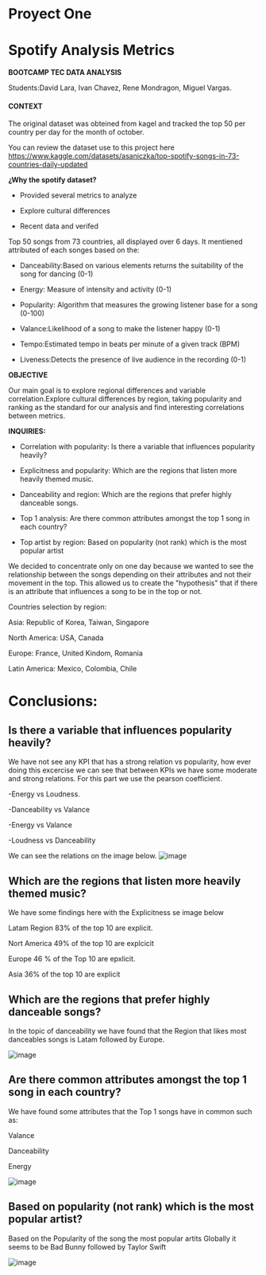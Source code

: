 # Proyect One

# Spotify Analysis Metrics #

**BOOTCAMP TEC DATA ANALYSIS**

Students:David Lara, Ivan Chavez, Rene Mondragon, Miguel Vargas.

#### CONTEXT ####

The original dataset was obteined from kagel and tracked the top 50 per country per day for the month of october.

You can review the dataset use to this project here https://www.kaggle.com/datasets/asaniczka/top-spotify-songs-in-73-countries-daily-updated


**¿Why the spotify dataset?**

- Provided several metrics to analyze

- Explore cultural differences

- Recent data and verifed

Top 50 songs from 73 countries, all displayed over 6 days. It mentiened attributed of each songes based on the:

- Danceability:Based on various elements returns the suitability of the song for dancing (0-1)

- Energy: Measure of intensity and activity (0-1)

- Popularity: Algorithm that measures the growing listener base for a song (0-100)

- Valance:Likelihood of a song to make the listener happy (0-1)

- Tempo:Estimated tempo in beats per minute of a given track (BPM)

- Liveness:Detects the presence of  live audience in the recording (0-1)

**OBJECTIVE** 

Our main goal is to explore regional differences and variable correlation.Explore cultural differences by region, taking popularity and ranking as the standard for our analysis and find interesting correlations between metrics.

**INQUIRIES:**

  - Correlation with popularity:
  Is there a variable that influences popularity heavily?
  
  - Explicitness and popularity:
  Which are the regions that listen more heavily themed music.
  
  - Danceability and region:
  Which are the regions that prefer highly danceable songs.
  
  - Top 1 analysis:
  Are there common attributes amongst the top 1 song in each country?

  - Top artist by region:
  Based on popularity (not rank) which is the most popular artist

We decided to concentrate only on one day because we wanted to see the relationship between the songs depending on their attributes and not their movement in the top. This allowed us to create the "hypothesis" that if there is an attribute that influences a song to be in the top or not.


Countries selection by region:

Asia: Republic of Korea, Taiwan, Singapore

North America: USA, Canada

Europe: France, United Kindom, Romania

Latin America: Mexico, Colombia, Chile


# Conclusions:

## Is there a variable that influences popularity heavily? ##
  
We have not see any KPI that has a strong relation vs popularity, how ever doing this excercise we can see that between KPIs we have some moderate and strong relations. For this part we use the pearson coefficient.

-Energy vs Loudness.

-Danceability vs Valance

-Energy vs Valance

-Loudness vs  Danceability

We can see the relations on the image below.
![image](https://github.com/ivanchaveezz/Proyect1/assets/143209988/75a597a5-85c1-44b8-a4bd-ad0dc02f19dd)


## Which are the regions that listen more heavily themed music? ##

We have some findings here with the Explicitness se image below

Latam Region 83% of the top 10 are explicit.

Nort America 49% of the top 10 are explcicit

Europe       46 % of the Top 10 are epxlicit.

Asia         36% of the top 10 are explicit



## Which are the regions that prefer highly danceable songs? ##

In the topic of danceability we have found that the Region that likes most danceables songs is Latam followed by Europe.

![image](https://github.com/ivanchaveezz/Proyect1/assets/143209988/88a57fd1-8f1f-4e96-b7c9-b9f77a454f72)

  
## Are there common attributes amongst the top 1 song in each country? ##

We have found some attributes that the Top 1 songs have in common such as:

Valance

Danceability 

Energy

![image](https://github.com/ivanchaveezz/Proyect1/assets/143209988/622cba05-8cf0-4857-b33b-af7ea26967e4)

## Based on popularity (not rank) which is the most popular artist? ##

Based on the Popularity of the song the most popular artits Globally it seems to be Bad Bunny followed by Taylor Swift

![image](https://github.com/ivanchaveezz/Proyect1/assets/143209988/e84eea8a-1030-4f74-9bac-97cbb098f945)


  
